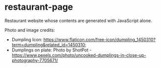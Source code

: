 # restaurant-page

Restaurant website whose contents are generated with JavaScript alone.

Photo and image credits:
- Dumpling Icon: https://www.flaticon.com/free-icon/dumpling_1450310?term=dumpling&related_id=1450310;
- Dumplings on plate: Photo by ShotPot - https://www.pexels.com/photo/uncooked-dumplings-in-close-up-photography-7705671/